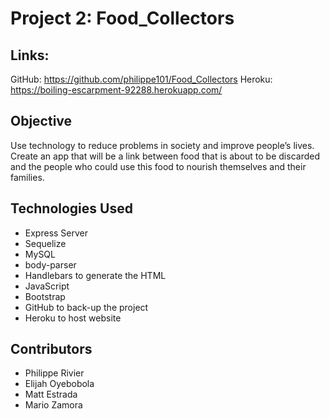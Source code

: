 # Project 2: Food_Collectors

## Links:

GitHub: https://github.com/philippe101/Food_Collectors
Heroku: https://boiling-escarpment-92288.herokuapp.com/

## Objective

 Use technology to reduce problems in society and improve people’s lives. Create an app that will be a link between food that is about to be discarded and the people who could use this food to nourish themselves and their families.


## Technologies Used

- Express Server
- Sequelize
- MySQL
- body-parser
- Handlebars to generate the HTML
- JavaScript
- Bootstrap
- GitHub to back-up the project
- Heroku to host website

## Contributors

- Philippe Rivier
- Elijah Oyebobola
- Matt Estrada
- Mario Zamora
